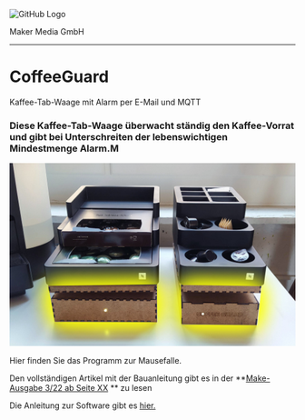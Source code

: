 ![GitHub Logo](http://www.heise.de/make/icons/make_logo.png)

Maker Media GmbH
*** 

# CoffeeGuard
Kaffee-Tab-Waage mit Alarm per E-Mail und MQTT

### Diese Kaffee-Tab-Waage überwacht ständig den Kaffee-Vorrat und gibt bei Unterschreiten der lebenswichtigen Mindestmenge Alarm.M

![Picture](https://github.com/MakeMagazinDE/CoffeeGuard/blob/main/Aufmacher.jpg)

Hier finden Sie das Programm zur Mausefalle. 

Den vollständigen Artikel mit der Bauanleitung gibt es in der **[Make-Ausgabe 3/22 ab Seite XX](https://www.heise.de/select/make/2022/3/2205311170134682868) ** zu lesen

Die Anleitung zur Software gibt es [hier.](https://heise.de/-7101685) 
